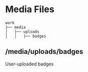 # Media Files
    work            
    ├── media       
    │   ├── uploads    
    │   │   ├── badges

## /media/uploads/badges
User-uploaded badges
